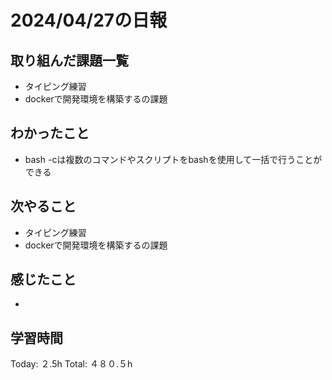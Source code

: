 # 2024/04/27の日報
## 取り組んだ課題一覧
* タイピング練習
*  dockerで開発環境を構築するの課題
## わかったこと
* bash -cは複数のコマンドやスクリプトをbashを使用して一括で行うことができる
## 次やること
* タイピング練習
* dockerで開発環境を構築するの課題
## 感じたこと
* 
##  学習時間
Today: ２.5h
Total: ４８０.５h
